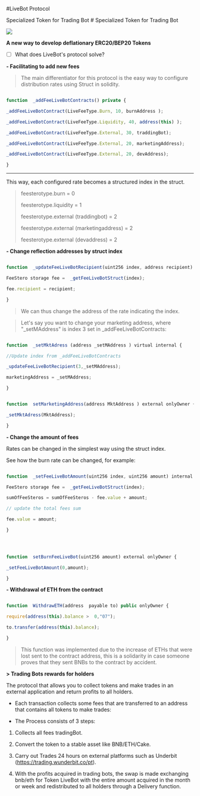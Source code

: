 #LiveBot Protocol

Specialized Token for Trading Bot # Specialized Token for Trading Bot

  

![](https://www.forex.academy/wp-content/uploads/2020/09/Crypto-Trading-Bots.jpg)



  
 

**A  new way to develop deflationary ERC20/BEP20 Tokens**

  
  
  

 - [ ] What does LiveBot's protocol solve?

  
  

**- Facilitating to add new fees**

  

> The main differentiator for  this protocol is the easy way to configure distribution rates using Struct in solidity.

```javascript

function  _addFeeLiveBotContracts() private {

_addFeeLiveBotContract(LiveFeeType.Burn, 10, burnAddress );

_addFeeLiveBotContract(LiveFeeType.Liquidity, 40, address(this) );

_addFeeLiveBotContract(LiveFeeType.External, 30, traddingBot);

_addFeeLiveBotContract(LiveFeeType.External, 20, marketingAddress);

_addFeeLiveBotContract(LiveFeeType.External, 20, devAddress);

}

```

----

  

This way, each configured rate becomes a structured index in the struct.

> feesterotype.burn =  0
> 
> feesterotype.liquidity =  1
> 
> feesterotype.external (traddingbot) =  2
> 
> feesterotype.external (marketingaddress) =  2
> 
> feesterotype.external (devaddress) =  2

  

**- Change reflection addresses by struct  index**

```javascript

function  _updateFeeLiveBotRecipient(uint256 index, address recipient) internal {

FeeStero storage fee =  _getFeeLiveBotStruct(index);

fee.recipient = recipient;

}

```

> We can thus change the address of the rate indicating the index.

  

> Let's say you want to change your marketing address, where "_setMAddress"  is index 3 set in _addFeeLiveBotContracts:

```javascript

function  _setMktAdress (address _setMAddress ) virtual internal {

//Update index from _addFeeLiveBotContracts

_updateFeeLiveBotRecipient(3,_setMAddress);

marketingAddress = _setMAddress;

}

```

```javascript

function  setMarketingAddress(address MktAddress ) external onlyOwner {

_setMktAdress(MktAddress);

}

```

  

**- Change the amount of fees**

  

Rates can be changed in the simplest way using the struct  index.

  

See how the burn rate can be changed, for example:

  

```javascript

function  _setFeeLiveBotAmount(uint256 index, uint256 amount) internal {

FeeStero storage fee =  _getFeeLiveBotStruct(index);

sumOfFeeSteros = sumOfFeeSteros - fee.value + amount;

// update the total fees sum

fee.value = amount;

}

  

```

```javascript

function  setBurnFeeLiveBot(uint256 amount) external onlyOwner {

_setFeeLiveBotAmount(0,amount);

}

```

**- Withdrawal of ETH from the contract**

  

```javascript

function  WithdrawETH(address  payable to) public onlyOwner {

require(address(this).balance >  0,"07");

to.transfer(address(this).balance);

}

```

> This function  was implemented due to the increase of ETHs that were lost sent to the contract  address, this  is a solidarity in case someone proves that they sent BNBs to the contract  by accident.

**> Trading Bots rewards for holders**

The protocol that allows you to collect tokens and make trades in an external application and return profits 
to all holders.

* Each transaction collects some fees that are transferred to an address that contains all tokens to make trades:

* The Process consists of 3 steps:

1) Collects all fees tradingBot.

2) Convert the token to a stable asset like BNB/ETH/Cake.

3) Carry out Trades 24 hours on external platforms such as Underbit (https://trading.wunderbit.co/pt).

4) With the profits acquired in trading bots, the swap is made exchanging bnb/eth for Token LiveBot with the entire amount acquired in the month or week and redistributed to all holders through a Delivery function.

